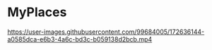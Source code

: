 # MyPlaces




https://user-images.githubusercontent.com/99684005/172636144-a0585dca-e6b3-4a6c-bd3c-b059138d2bcb.mp4

